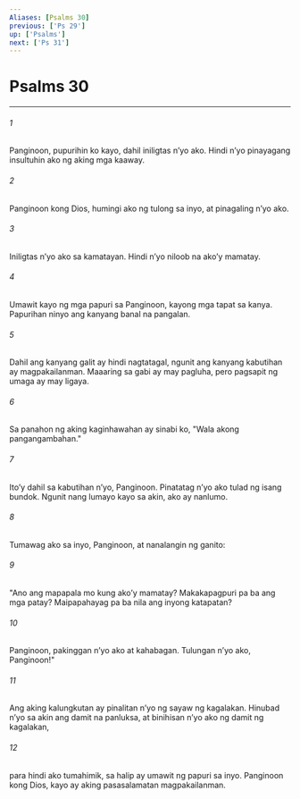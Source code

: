 ```yaml
---
Aliases: [Psalms 30]
previous: ['Ps 29']
up: ['Psalms']
next: ['Ps 31']
---
```

# Psalms 30

***


###### 1 


Panginoon, pupurihin ko kayo, dahil iniligtas nʼyo ako. Hindi nʼyo pinayagang insultuhin ako ng aking mga kaaway. 


###### 2 


Panginoon kong Dios, humingi ako ng tulong sa inyo, at pinagaling nʼyo ako. 


###### 3 


Iniligtas nʼyo ako sa kamatayan. Hindi nʼyo niloob na akoʼy mamatay. 


###### 4 


Umawit kayo ng mga papuri sa Panginoon, kayong mga tapat sa kanya. Papurihan ninyo ang kanyang banal na pangalan. 


###### 5 


Dahil ang kanyang galit ay hindi nagtatagal, ngunit ang kanyang kabutihan ay magpakailanman. Maaaring sa gabi ay may pagluha, pero pagsapit ng umaga ay may ligaya. 


###### 6 


Sa panahon ng aking kaginhawahan ay sinabi ko, "Wala akong pangangambahan." 


###### 7 


Itoʼy dahil sa kabutihan nʼyo, Panginoon. Pinatatag nʼyo ako tulad ng isang bundok. Ngunit nang lumayo kayo sa akin, ako ay nanlumo. 


###### 8 


Tumawag ako sa inyo, Panginoon, at nanalangin ng ganito: 


###### 9 


"Ano ang mapapala mo kung akoʼy mamatay? Makakapagpuri pa ba ang mga patay? Maipapahayag pa ba nila ang inyong katapatan? 


###### 10 


Panginoon, pakinggan nʼyo ako at kahabagan. Tulungan nʼyo ako, Panginoon!" 


###### 11 


Ang aking kalungkutan ay pinalitan nʼyo ng sayaw ng kagalakan. Hinubad nʼyo sa akin ang damit na panluksa, at binihisan nʼyo ako ng damit ng kagalakan, 


###### 12 


para hindi ako tumahimik, sa halip ay umawit ng papuri sa inyo. Panginoon kong Dios, kayo ay aking pasasalamatan magpakailanman.
